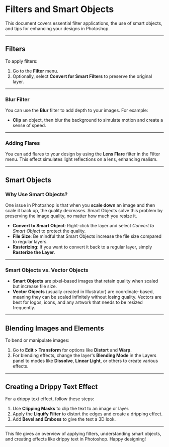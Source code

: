 # Filters and Smart Objects

This document covers essential filter applications, the use of smart objects, and tips for enhancing your designs in Photoshop.

---

## Filters

To apply filters:
1. Go to the **Filter** menu.
2. Optionally, select **Convert for Smart Filters** to preserve the original layer.

---

### Blur Filter

You can use the **Blur** filter to add depth to your images. For example:
- **Clip** an object, then blur the background to simulate motion and create a sense of speed.

---

### Adding Flares

You can add flares to your design by using the **Lens Flare** filter in the Filter menu. This effect simulates light reflections on a lens, enhancing realism.

---

## Smart Objects

### Why Use Smart Objects?

One issue in Photoshop is that when you **scale down** an image and then scale it back up, the quality decreases. Smart Objects solve this problem by preserving the image quality, no matter how much you resize it.

- **Convert to Smart Object**: Right-click the layer and select *Convert to Smart Object* to protect the quality.
- **File Size**: Be mindful that Smart Objects increase the file size compared to regular layers.
- **Rasterizing**: If you want to convert it back to a regular layer, simply **Rasterize the Layer**.

---

### Smart Objects vs. Vector Objects

- **Smart Objects** are pixel-based images that retain quality when scaled but increase file size.
- **Vector Objects** (usually created in Illustrator) are coordinate-based, meaning they can be scaled infinitely without losing quality. Vectors are best for logos, icons, and any artwork that needs to be resized frequently.

---

## Blending Images and Elements

To bend or manipulate images:
1. Go to **Edit > Transform** for options like **Distort** and **Warp**.
2. For blending effects, change the layer's **Blending Mode** in the Layers panel to modes like **Dissolve**, **Linear Light**, or others to create various effects.

---

## Creating a Drippy Text Effect

For a drippy text effect, follow these steps:
1. Use **Clipping Masks** to clip the text to an image or layer.
2. Apply the **Liquify Filter** to distort the edges and create a dripping effect.
3. Add **Bevel and Emboss** to give the text a 3D look.

---

This file gives an overview of applying filters, understanding smart objects, and creating effects like drippy text in Photoshop. Happy designing!

